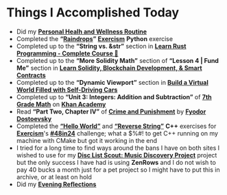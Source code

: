 # Things I Accomplished Today

- Did my **[Personal Healh and Wellness Routine](../../routines/2024/personal-health-and-wellness-routine/personal-health-and-wellness-routine-2024-week-5)**
- Completed the **“[Raindrops](https://exercism.org/tracks/python/exercises/raindrops)”** **[Exercism](https://exercism.org)** **Python** exercise
- Completed up to the **“String vs. &str”** section in **[Learn Rust Programming - Complete Course 🦀](https://www.youtube.com/watch?v=BpPEoZW5IiY)**
- Completed up to the **“More Solidity Math”** section of **“Lesson 4 | Fund Me”** section in **[Learn Solidity, Blockchain Development, & Smart Contracts](https://www.youtube.com/watch?v=umepbfKp5rI)**
- Completed up to the **“Dynamic Viewport”** section in **[Build a Virtual World Filled with Self-Driving Cars](https://www.youtube.com/watch?v=5iHejdqYIa8)**
- Completed up to **“Unit 3: Integers: Addition and Subtraction”** of **[7th Grade Math](https://www.khanacademy.org/math/cc-seventh-grade-math)** on **[Khan Academy](https://www.khanacademy.org)**
- Read **“Part Two, Chapter IV”** of **[Crime and Punishment](https://www.goodreads.com/book/show/7144.Crime_and_Punishment)** by **[Fyodor Dostoevsky](https://www.goodreads.com/author/show/3137322.Fyodor_Dostoevsky)**
- Completed the **[“Hello World”](https://exercism.org/tracks/cpp/exercises/hello-world)** and **[“Reverse String”](https://exercism.org/tracks/cpp/exercises/reverse-string)** **C++** exercises for **[Exercism](https://exercism.org)**'s **[#48in24](https://exercism.org/challenges/48in24)** challenge; what a $%#! to get C++ running on my machine with CMake but got it working in the end
- I tried for a long time to find ways around the bans I have on both sites I wished to use for my **[Disc List Scout: Music Discovery Project](https://github.com/evorhard/Disc-List-Scout--Music-Discovery)** project but the only success I have had is using **ZenRows** and I do not wish to pay 40 bucks a month just for a pet project so I might have to put this in archive, or at least on hold
- Did my **[Evening Reflections](../../routines/evening-reflections.md)**

